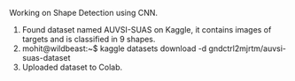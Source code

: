 Working on Shape Detection using CNN.
1. Found dataset named AUVSI-SUAS on Kaggle, it contains images of targets and is classified in 9 shapes.
2. mohit@wildbeast:~$ kaggle datasets download -d gndctrl2mjrtm/auvsi-suas-dataset
3. Uploaded dataset to Colab.
